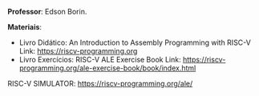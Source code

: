 **Professor**: Edson Borin.

**Materiais**:
- Livro Didático: An Introduction to Assembly Programming with RISC-V
Link: https://riscv-programming.org
- Livro Exercícios: RISC-V ALE Exercise Book
Link: https://riscv-programming.org/ale-exercise-book/book/index.html

RISC-V SIMULATOR: https://riscv-programming.org/ale/